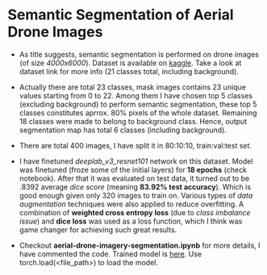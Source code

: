 # Semantic Segmentation of Aerial Drone Images

* As title suggests, semantic segmentation is performed on drone images (of size *4000x6000*). Dataset is available on [kaggle](https://www.kaggle.com/bulentsiyah/semantic-drone-dataset). Take a look at dataset link for more info (21 classes total, including background).

* Actually there are total 23 classes, mask images contains 23 unique values starting from 0 to 22. Among them I have chosen top 5 classes (excluding background) to perform semantic segmentation, these top 5 classes constitutes aprrox. 80% pixels of the whole dataset. Remaining 18 classes were made to belong to background class. Hence, output segmentation map has total 6 classes (including background).

* There are total 400 images, I have split it in 80:10:10, train:val:test set. 

* I have finetuned *deeplab_v3_resnet101* network on this dataset. Model was finetuned (froze some of the initial layers) for **18 epochs** (check notebook). After that it was evaluated on test data, it turned out to be .8392 average *dice score* (meaning **83.92% test accuracy**). Which is good enough given only 320 images to train on. Various types of *data augmentation* techniques were also applied to reduce overfitting. A combination of **weighted cross entropy loss** (due to *class imbalance issue*) and **dice loss** was used as a loss function, which I think was game changer for achieving such great results.

* Checkout **aerial-drone-imagery-segmentation.ipynb** for more details, I have commented the code. Trained model is [here](https://drive.google.com/file/d/1m7tgh6Egmh_gwPpHKseGpX7ItibpwkPI/view?usp=sharing). Use torch.load(<file_path>) to load the model.